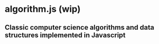 # algorithm.js (wip)
## Classic computer science algorithms and data structures implemented in Javascript
